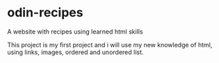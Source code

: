 # odin-recipes
A website with recipes using learned html skills

This project is my first project and i will use my new knowledge of html, using links, images, ordered and unordered list.